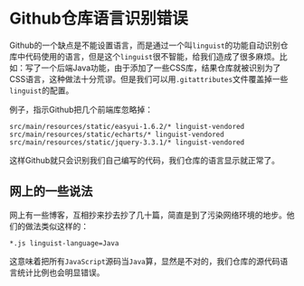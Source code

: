 # Github仓库语言识别错误

Github的一个缺点是不能设置语言，而是通过一个叫`linguist`的功能自动识别仓库中代码使用的语言，但是这个`linguist`很不智能，给我们造成了很多麻烦。比如：写了一个后端Java功能，由于添加了一些CSS库，结果仓库就被识别为了CSS语言，这种做法十分荒谬。但是我们可以用`.gitattributes`文件覆盖掉一些`linguist`的配置。

例子，指示Github把几个前端库忽略掉：
```
src/main/resources/static/easyui-1.6.2/* linguist-vendored
src/main/resources/static/echarts/* linguist-vendored
src/main/resources/static/jquery-3.3.1/* linguist-vendored
```

这样Github就只会识别我们自己编写的代码，我们仓库的语言显示就正常了。

## 网上的一些说法

网上有一些博客，互相抄来抄去抄了几十篇，简直是到了污染网络环境的地步。他们的做法类似这样的：
```
*.js linguist-language=Java
```

这意味着把所有`JavaScript`源码当`Java`算，显然是不对的，我们仓库的源代码语言统计比例也会明显错误。
